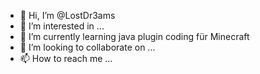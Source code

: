 - 👋 Hi, I’m @LostDr3ams
- 👀 I’m interested in ...
- 🌱 I’m currently learning java plugin coding für Minecraft
- 💞️ I’m looking to collaborate on ...
- 📫 How to reach me ...

<!---
LostDr3ams/LostDr3ams is a ✨ special ✨ repository because its `README.md` (this file) appears on your GitHub profile.
You can click the Preview link to take a look at your changes.
--->
